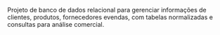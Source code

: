 Projeto de banco de dados relacional para gerenciar informações de clientes, produtos, fornecedores evendas, com tabelas normalizadas e consultas para análise comercial.
